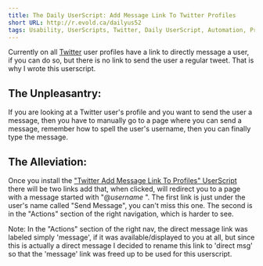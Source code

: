 ```yaml
---
title: The Daily UserScript: Add Message Link To Twitter Profiles
short URL: http://r.evold.ca/dailyus52
tags: Usability, UserScripts, Twitter, Daily UserScript, Automation, Productivity
---
```

Currently on all <a title="Twitter" rel="external nofollow" rev="vote-for" target="_blank" href="http://twitter.com/">Twitter</a> user profiles have a link to directly message a user, if you can do so, but there is no link to send the user a regular tweet. That is why I wrote this userscript.
</p>

<h2>The Unpleasantry:</h2>
<p>
If you are looking at a Twitter user's profile and you want to send the user a message, then you have to manually go to a page where you can send a message, remember how to spell the user's username, then you can finally type the message.
</p>

<h2>The Alleviation:</h2>
<p>
Once you install the <a href="http://userscripts.org/scripts/show/59259" title="Twitter Add Message Link To Profiles" rel="external nofollow" target="_blank" rev="vote-for">"Twitter Add Message Link To Profiles" UserScript</a> there will be two links add that, when clicked, will redirect you to a page with a message started with "@<i>username</i> ". The first link is just under the user's name called "Send Message", you can't miss this one. The second is in the "Actions" section of the right navigation, which is harder to see.
</p>
<p>
Note: In the "Actions" section of the right nav, the direct message link was labeled simply 'message', if it was available/displayed to you at all, but since this is actually a direct message I decided to rename this link to 'direct msg' so that the 'message' link was freed up to be used for this userscript.
</p>
